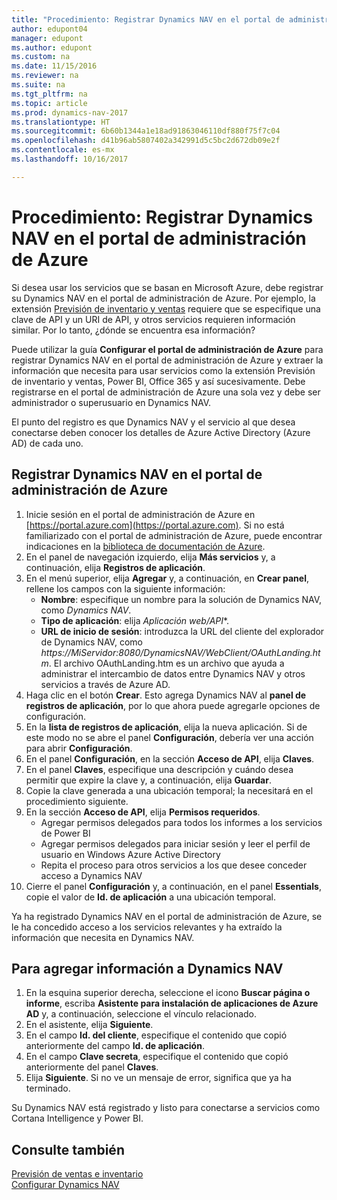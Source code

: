 ```yaml
---
title: "Procedimiento: Registrar Dynamics NAV en el portal de administración de Azure"
author: edupont04
manager: edupont
ms.author: edupont
ms.custom: na
ms.date: 11/15/2016
ms.reviewer: na
ms.suite: na
ms.tgt_pltfrm: na
ms.topic: article
ms.prod: dynamics-nav-2017
ms.translationtype: HT
ms.sourcegitcommit: 6b60b1344a1e18ad91863046110df880f75f7c04
ms.openlocfilehash: d41b96ab5807402a342991d5c5bc2d672db09e2f
ms.contentlocale: es-mx
ms.lasthandoff: 10/16/2017

---
```

# <a name="how-to-register-dynamics-nav-in-the-azure-management-portal"></a>Procedimiento: Registrar Dynamics NAV en el portal de administración de Azure
Si desea usar los servicios que se basan en Microsoft Azure, debe registrar su Dynamics NAV en el portal de administración de Azure. Por ejemplo, la extensión [Previsión de inventario y ventas](ui-extensions-sales-forecast.md) requiere que se especifique una clave de API y un URI de API, y otros servicios requieren información similar. Por lo tanto, ¿dónde se encuentra esa información?

Puede utilizar la guía **Configurar el portal de administración de Azure** para registrar Dynamics NAV en el portal de administración de Azure y extraer la información que necesita para usar servicios como la extensión Previsión de inventario y ventas, Power BI, Office 365 y así sucesivamente. Debe registrarse en el portal de administración de Azure una sola vez y debe ser administrador o superusuario en Dynamics NAV.

El punto del registro es que Dynamics NAV y el servicio al que desea conectarse deben conocer los detalles de Azure Active Directory (Azure AD) de cada uno.

## <a name="to-register-dynamics-nav-in-the-azure-management-portal"></a>Registrar Dynamics NAV en el portal de administración de Azure
1. Inicie sesión en el portal de administración de Azure en [https://portal.azure.com](https://portal.azure.com). Si no está familiarizado con el portal de administración de Azure, puede encontrar indicaciones en la [biblioteca de documentación de Azure](https://azure.microsoft.com/en-us/documentation/articles).
2. En el panel de navegación izquierdo, elija **Más servicios** y, a continuación, elija **Registros de aplicación**.
3. En el menú superior, elija **Agregar** y, a continuación, en **Crear panel**, rellene los campos con la siguiente información:
    - **Nombre**: especifique un nombre para la solución de Dynamics NAV, como *Dynamics NAV*.
    - **Tipo de aplicación**: elija **Aplicación web*/API**.
    - **URL de inicio de sesión**: introduzca la URL del cliente del explorador de Dynamics NAV, como *https://MiServidor:8080/DynamicsNAV/WebClient/OAuthLanding.htm*.
        El archivo OAuthLanding.htm es un archivo que ayuda a administrar el intercambio de datos entre Dynamics NAV y otros servicios a través de Azure AD.
4. Haga clic en el botón **Crear**.
    Esto agrega Dynamics NAV al **panel de registros de aplicación**, por lo que ahora puede agregarle opciones de configuración.
5. En la **lista de registros de aplicación**, elija la nueva aplicación. Si de este modo no se abre el panel **Configuración**, debería ver una acción para abrir **Configuración**.
6. En el panel **Configuración**, en la sección **Acceso de API**, elija **Claves**.
7. En el panel **Claves**, especifique una descripción y cuándo desea permitir que expire la clave y, a continuación, elija **Guardar**.
8. Copie la clave generada a una ubicación temporal; la necesitará en el procedimiento siguiente.
9. En la sección **Acceso de API**, elija **Permisos requeridos**.
    - Agregar permisos delegados para todos los informes a los servicios de Power BI
    - Agregar permisos delegados para iniciar sesión y leer el perfil de usuario en Windows Azure Active Directory
    - Repita el proceso para otros servicios a los que desee conceder acceso a Dynamics NAV
10. Cierre el panel **Configuración** y, a continuación, en el panel **Essentials**, copie el valor de **Id. de aplicación** a una ubicación temporal.

Ya ha registrado Dynamics NAV en el portal de administración de Azure, se le ha concedido acceso a los servicios relevantes y ha extraído la información que necesita en Dynamics NAV.  

## <a name="to-add-the-information-to-dynamics-nav"></a>Para agregar información a Dynamics NAV
1. En la esquina superior derecha, seleccione el icono **Buscar página o informe**, escriba **Asistente para instalación de aplicaciones de Azure AD** y, a continuación, seleccione el vínculo relacionado.
2. En el asistente, elija **Siguiente**.
3. En el campo **Id. del cliente**, especifique el contenido que copió anteriormente del campo **Id. de aplicación**.
4. En el campo **Clave secreta**, especifique el contenido que copió anteriormente del panel **Claves**.
5. Elija **Siguiente**. Si no ve un mensaje de error, significa que ya ha terminado.

Su Dynamics NAV está registrado y listo para conectarse a servicios como Cortana Intelligence y Power BI.

## <a name="see-also"></a>Consulte también
[Previsión de ventas e inventario](ui-extensions-sales-forecast.md)  
[Configurar Dynamics NAV](setup.md)  

